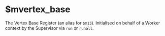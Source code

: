 # $mvertex_base

The Vertex Base Register (an alias for `$m13`). Initialised on behalf of a Worker context by the Supervisor via `run` or `runall`.
